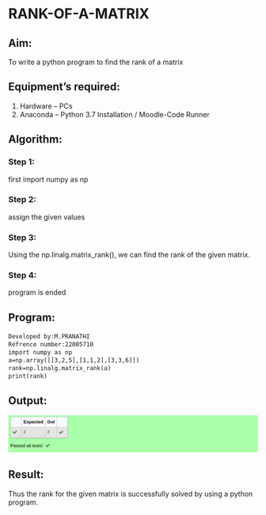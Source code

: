 # RANK-OF-A-MATRIX
## Aim:
To write a python program to find the rank of a matrix
## Equipment’s required:
1. 	Hardware – PCs
2. 	Anaconda – Python 3.7 Installation / Moodle-Code Runner
## Algorithm:
### Step 1: 
first import numpy as np
### Step 2: 
assign the given values
### Step 3: 
Using the np.linalg.matrix_rank(), we can find the rank of the given matrix.
### Step 4: 
program is ended
## Program:
```
Developed by:M.PRANATHI
Refrence number:22005710
import numpy as np
a=np.array([[3,2,5],[1,1,2],[3,3,6]])
rank=np.linalg.matrix_rank(a)
print(rank)
```
## Output:
!['OUTPUT'](/rank.png)
## Result:
Thus the rank for the given matrix is successfully solved by  using a python program.

